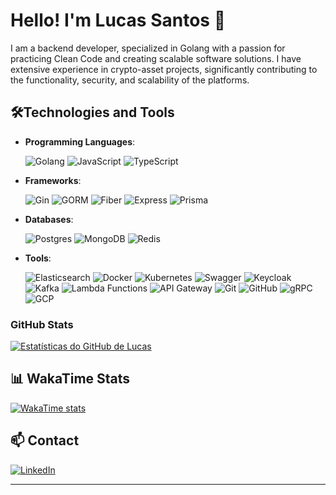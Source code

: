 
# Hello! I'm Lucas Santos 👋
I am a backend developer, specialized in Golang with a passion for practicing Clean Code and creating scalable software solutions. I have extensive experience in crypto-asset projects, significantly contributing to the functionality, security, and scalability of the platforms.

## 🛠️Technologies and Tools

- **Programming Languages**: 

  ![Golang](https://img.shields.io/badge/-Golang-00ADD8?style=flat-square&logo=Go)
  ![JavaScript](https://img.shields.io/badge/-JavaScript-F7DF1E?style=flat-square&logo=javascript&logoColor=black)
  ![TypeScript](https://img.shields.io/badge/-TypeScript-3178C6?style=flat-square&logo=typescript&logoColor=white)

- **Frameworks**:

  ![Gin](https://img.shields.io/badge/-Gin-00ADD8?style=flat-square&logo=Go&logoColor=white)
  ![GORM](https://img.shields.io/badge/-GORM-00ADD8?style=flat-square&logo=Go&logoColor=white)
  ![Fiber](https://img.shields.io/badge/-Fiber-00ADD8?style=flat-square&logo=Go&logoColor=white)
  ![Express](https://img.shields.io/badge/-Express-000000?style=flat-square&logo=Express&logoColor=white)
  ![Prisma](https://img.shields.io/badge/-Prisma-1B222D?style=flat-square&logo=prisma&logoColor=white)



- **Databases**: 

  ![Postgres](https://img.shields.io/badge/-PostgreSQL-336791?style=flat-square&logo=postgresql)
  ![MongoDB](https://img.shields.io/badge/-MongoDB-47A248?style=flat-square&logo=mongodb&logoColor=white)
  ![Redis](https://img.shields.io/badge/-Redis-DC382D?style=flat-square&logo=redis&logoColor=white)

- **Tools**: 

  ![Elasticsearch](https://img.shields.io/badge/-Elasticsearch-005571?style=flat-square&logo=elasticsearch)
  ![Docker](https://img.shields.io/badge/-Docker-2496ED?style=flat-square&logo=docker&logoColor=white)
  ![Kubernetes](https://img.shields.io/badge/-Kubernetes-326CE5?style=flat-square&logo=kubernetes&logoColor=white)
  ![Swagger](https://img.shields.io/badge/-Swagger-85EA2D?style=flat-square&logo=swagger&logoColor=white)
  ![Keycloak](https://img.shields.io/badge/-Keycloak-0082FC?style=flat-square&logo=keycloak&logoColor=white)
  ![Kafka](https://img.shields.io/badge/-Kafka-231F20?style=flat-square&logo=apache-kafka)
  ![Lambda Functions](https://img.shields.io/badge/-Lambda-FF9900?style=flat-square&logo=amazon-aws&logoColor=white)
  ![API Gateway](https://img.shields.io/badge/-API%20Gateway-FF9900?style=flat-square&logo=amazon-aws&logoColor=white)
  ![Git](https://img.shields.io/badge/-Git-F05032?style=flat-square&logo=git&logoColor=white)
  ![GitHub](https://img.shields.io/badge/-GitHub-181717?style=flat-square&logo=github)
  ![gRPC](https://img.shields.io/badge/-gRPC-00ADD8?style=flat-square&logo=grpc&logoColor=white)
  ![GCP](https://img.shields.io/badge/-GCP-4285F4?style=flat-square&logo=google-cloud&logoColor=white)


### GitHub Stats

[![Estatísticas do GitHub de Lucas](https://github-readme-stats-brfn8zaw8.vercel.app/api?username=LucasDGS&show_icons=true&count_private=true&include_all_commits=true&theme=default&hide=stars)](https://github.com/anuraghazra/github-readme-stats)

## 📊 WakaTime Stats

[![WakaTime stats](https://github-readme-stats.vercel.app/api/wakatime?username=LucasDGS&layout=compact)](https://wakatime.com/@LucasDGS)

## 📫 Contact

 [![LinkedIn](https://img.shields.io/badge/-LinkedIn-0077B5?style=flat-square&logo=linkedin&logoColor=white)](https://www.linkedin.com/in/lucas-santos-48b3b3223/)


---
